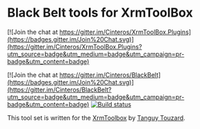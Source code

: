 # Black Belt tools for XrmToolBox

[![Join the chat at https://gitter.im/Cinteros/XrmToolBox.Plugins](https://badges.gitter.im/Join%20Chat.svg)](https://gitter.im/Cinteros/XrmToolBox.Plugins?utm_source=badge&utm_medium=badge&utm_campaign=pr-badge&utm_content=badge)

[![Join the chat at https://gitter.im/Cinteros/BlackBelt](https://badges.gitter.im/Join%20Chat.svg)](https://gitter.im/Cinteros/BlackBelt?utm_source=badge&utm_medium=badge&utm_campaign=pr-badge&utm_content=badge) [![Build status](https://ci.appveyor.com/api/projects/status/dgqml5ei3bhg54wc/branch/master?svg=true)](https://ci.appveyor.com/project/shytikov/xrmtoolbox-plugins/branch/master)


This tool set is written for the [XrmToolbox](http://www.xrmtoolbox.com/) by [Tanguy Touzard](https://github.com/MscrmTools).
